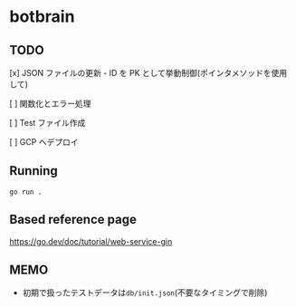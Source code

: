 # botbrain

## TODO

[x] JSON ファイルの更新 - ID を PK として挙動制御(ポインタメソッドを使用して)

[ ] 関数化とエラー処理

[ ] Test ファイル作成

[ ] GCP へデプロイ

## Running

```
go run .
```

## Based reference page

https://go.dev/doc/tutorial/web-service-gin

## MEMO

- 初期で扱ったテストデータは`db/init.json`(不要なタイミングで削除)
